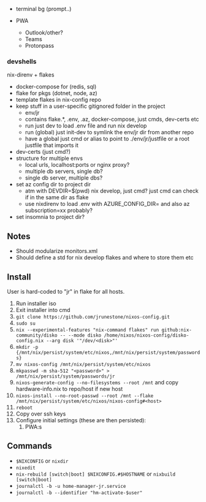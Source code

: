 * terminal bg (prompt..)


* PWA
    * Outlook/other?
    * Teams
    * Protonpass

### devshells
nix-direnv + flakes
* docker-compose for (redis, sql)
* flake for pkgs (dotnet, node, az)
* template flakes in nix-config repo
* keep stuff in a user-specific gitignored folder in the project
  * env/jr
  * contains flake.*, .env, .az, docker-compose, just cmds, dev-certs etc
  * run just dev to load .env file and run nix develop
  * run (global) just init-dev to symlink the env/jr dir from another repo
  * have a global just cmd or alias to point to ./env/jr/justfile or a root justfile that imports it
* dev-certs (just cmd?)
* structure for multiple envs
  * local urls, localhost:ports or nginx proxy?
  * multiple db servers, single db?
  * single db server, multiple dbs?
* set az config dir to project dir
  * atm with DEVDIR=$(pwd) nix develop, just cmd? just cmd can check if in the same dir as flake
  * use nixdirenv to load .env with AZURE_CONFIG_DIR= and also az subscription=xx probably?
* set insomnia to project dir?

## Notes
* Should modularize monitors.xml
* Should define a std for nix develop flakes and where to store them etc

## Install
User is hard-coded to "jr" in flake for all hosts.

1. Run installer iso
2. Exit installer into cmd
3. `git clone https://github.com/jrunestone/nixos-config.git`
4. `sudo su`
5. `nix --experimental-features "nix-command flakes" run github:nix-community/disko -- --mode disko /home/nixos/nixos-config/disko-config.nix --arg disk '"/dev/<disk>"'`
6. `mkdir -p {/mnt/nix/persist/system/etc/nixos,/mnt/nix/persist/system/passwords}`
7. `mv nixos-config /mnt/nix/persist/system/etc/nixos`
8. `mkpasswd -m sha-512 "<password>" > /mnt/nix/persist/system/passwords/jr`
9. `nixos-generate-config --no-filesystems --root /mnt` and copy hardware-info.nix to repo/host if new host
10. `nixos-install --no-root-passwd --root /mnt --flake /mnt/nix/persist/system/etc/nixos/nixos-config#<host>`
11. `reboot`
12. Copy over ssh keys
13. Configure initial settings (these are then persisted):
    1. PWA:s

## Commands
* `$NIXCONFIG` or `nixdir`
* `nixedit`
* `nix-rebuild [switch|boot] $NIXCONFIG.#$HOSTNAME` or `nixbuild [switch|boot]`
* `journalctl -b -u home-manager-jr.service`
* `journalctl -b --identifier "hm-activate-$user"`
